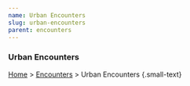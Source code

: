 ```yaml
---
name: Urban Encounters
slug: urban-encounters
parent: encounters
---
```

### Urban Encounters
[Home](home) > [Encounters](encounters) > Urban Encounters {.small-text}

